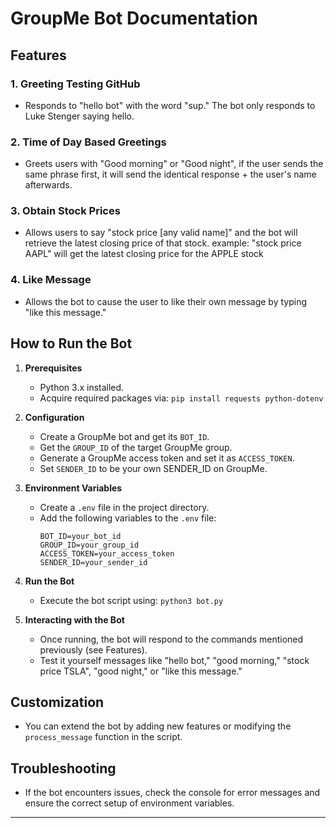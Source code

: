 # GroupMe Bot Documentation

## Features

### 1. Greeting Testing GitHub
- Responds to "hello bot" with the word "sup." The bot only responds to Luke Stenger saying hello.

### 2. Time of Day Based Greetings
- Greets users with "Good morning" or "Good night", if the user sends the same phrase first, it will send the identical response + the user's name afterwards.

### 3. Obtain Stock Prices
- Allows users to say "stock price [any valid name]" and the bot will retrieve
the latest closing price of that stock. example: "stock price AAPL" will get
the latest closing price for the APPLE stock

### 4. Like Message
- Allows the bot to cause the user to like their own message by typing "like this message."

## How to Run the Bot

1. **Prerequisites**
   - Python 3.x installed.
   - Acquire required packages via: `pip install requests python-dotenv`

2. **Configuration**
   - Create a GroupMe bot and get its `BOT_ID`.
   - Get the `GROUP_ID` of the target GroupMe group.
   - Generate a GroupMe access token and set it as `ACCESS_TOKEN`.
   - Set `SENDER_ID` to be your own SENDER_ID on GroupMe.

3. **Environment Variables**
   - Create a `.env` file in the project directory.
   - Add the following variables to the `.env` file:
     ```
     BOT_ID=your_bot_id
     GROUP_ID=your_group_id
     ACCESS_TOKEN=your_access_token
     SENDER_ID=your_sender_id
     ```

4. **Run the Bot**
   - Execute the bot script using: `python3 bot.py`

5. **Interacting with the Bot**
   - Once running, the bot will respond to the commands mentioned previously (see Features).
   - Test it yourself messages like "hello bot," "good morning," "stock price TSLA", "good night," or "like this message."

## Customization

- You can extend the bot by adding new features or modifying the `process_message` function in the script.

## Troubleshooting

- If the bot encounters issues, check the console for error messages and ensure the correct setup of environment variables.

---
